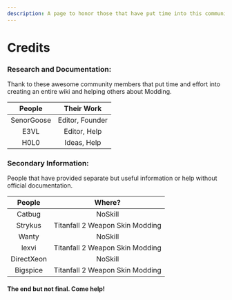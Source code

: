 ```yaml
---
description: A page to honor those that have put time into this community project.
---
```


# Credits

### Research and Documentation:

Thank to these awesome community members that put time and effort into creating an entire wiki and helping others about Modding.&#x20;

|   People   |    Their Work   |
| :--------: | :-------------: |
| SenorGoose | Editor, Founder |
|    E3VL    |   Editor, Help  |
|    H0L0    |   Ideas, Help   |

### Secondary Information:

People that have provided separate but useful information or help without official documentation.

|   People   |              Where?             |
| :--------: | :-----------------------------: |
|   Catbug   |             NoSkill             |
|   Strykus  | Titanfall 2 Weapon Skin Modding |
|    Wanty   |             NoSkill             |
|    lexvi   | Titanfall 2 Weapon Skin Modding |
| DirectXeon |             NoSkill             |
|  Bigspice  | Titanfall 2 Weapon Skin Modding |

#### The end but not final. Come help!
